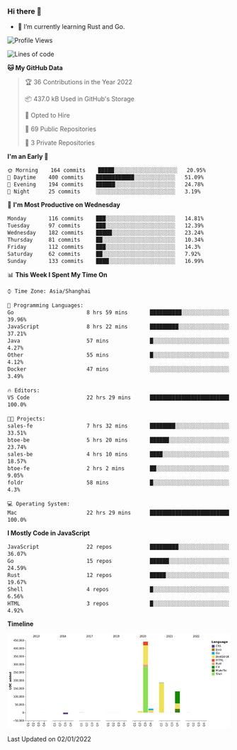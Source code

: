 ### Hi there 👋

- 🌱 I’m currently learning Rust and Go.

<!--START_SECTION:waka-->
![Profile Views](http://img.shields.io/badge/Profile%20Views-1-blue)

![Lines of code](https://img.shields.io/badge/From%20Hello%20World%20I%27ve%20Written-793%20Thousand%20lines%20of%20code-blue)

**🐱 My GitHub Data** 

> 🏆 36 Contributions in the Year 2022
 > 
> 📦 437.0 kB Used in GitHub's Storage 
 > 
> 💼 Opted to Hire
 > 
> 📜 69 Public Repositories 
 > 
> 🔑 3 Private Repositories  
 > 
**I'm an Early 🐤** 

```text
🌞 Morning    164 commits    █████░░░░░░░░░░░░░░░░░░░░   20.95% 
🌆 Daytime    400 commits    ████████████░░░░░░░░░░░░░   51.09% 
🌃 Evening    194 commits    ██████░░░░░░░░░░░░░░░░░░░   24.78% 
🌙 Night      25 commits     ░░░░░░░░░░░░░░░░░░░░░░░░░   3.19%

```
📅 **I'm Most Productive on Wednesday** 

```text
Monday       116 commits    ███░░░░░░░░░░░░░░░░░░░░░░   14.81% 
Tuesday      97 commits     ███░░░░░░░░░░░░░░░░░░░░░░   12.39% 
Wednesday    182 commits    █████░░░░░░░░░░░░░░░░░░░░   23.24% 
Thursday     81 commits     ██░░░░░░░░░░░░░░░░░░░░░░░   10.34% 
Friday       112 commits    ███░░░░░░░░░░░░░░░░░░░░░░   14.3% 
Saturday     62 commits     ██░░░░░░░░░░░░░░░░░░░░░░░   7.92% 
Sunday       133 commits    ████░░░░░░░░░░░░░░░░░░░░░   16.99%

```


📊 **This Week I Spent My Time On** 

```text
⌚︎ Time Zone: Asia/Shanghai

💬 Programming Languages: 
Go                       8 hrs 59 mins       ██████████░░░░░░░░░░░░░░░   39.96% 
JavaScript               8 hrs 22 mins       █████████░░░░░░░░░░░░░░░░   37.21% 
Java                     57 mins             █░░░░░░░░░░░░░░░░░░░░░░░░   4.27% 
Other                    55 mins             █░░░░░░░░░░░░░░░░░░░░░░░░   4.12% 
Docker                   47 mins             ░░░░░░░░░░░░░░░░░░░░░░░░░   3.49%

🔥 Editors: 
VS Code                  22 hrs 29 mins      █████████████████████████   100.0%

🐱‍💻 Projects: 
sales-fe                 7 hrs 32 mins       ████████░░░░░░░░░░░░░░░░░   33.51% 
btoe-be                  5 hrs 20 mins       ██████░░░░░░░░░░░░░░░░░░░   23.74% 
sales-be                 4 hrs 10 mins       ████░░░░░░░░░░░░░░░░░░░░░   18.57% 
btoe-fe                  2 hrs 2 mins        ██░░░░░░░░░░░░░░░░░░░░░░░   9.05% 
foldr                    58 mins             █░░░░░░░░░░░░░░░░░░░░░░░░   4.3%

💻 Operating System: 
Mac                      22 hrs 29 mins      █████████████████████████   100.0%

```

**I Mostly Code in JavaScript** 

```text
JavaScript               22 repos            █████████░░░░░░░░░░░░░░░░   36.07% 
Go                       15 repos            ██████░░░░░░░░░░░░░░░░░░░   24.59% 
Rust                     12 repos            █████░░░░░░░░░░░░░░░░░░░░   19.67% 
Shell                    4 repos             █░░░░░░░░░░░░░░░░░░░░░░░░   6.56% 
HTML                     3 repos             █░░░░░░░░░░░░░░░░░░░░░░░░   4.92%

```


**Timeline**

![Chart not found](https://raw.githubusercontent.com/elton/elton/main/charts/bar_graph.png) 


 Last Updated on 02/01/2022
<!--END_SECTION:waka-->

<!--
**elton/elton** is a ✨ _special_ ✨ repository because its `README.md` (this file) appears on your GitHub profile.

Here are some ideas to get you started:

- 🔭 I’m currently working on ...
- 🌱 I’m currently learning ...
- 👯 I’m looking to collaborate on ...
- 🤔 I’m looking for help with ...
- 💬 Ask me about ...
- 📫 How to reach me: ...
- 😄 Pronouns: ...
- ⚡ Fun fact: ...
-->
